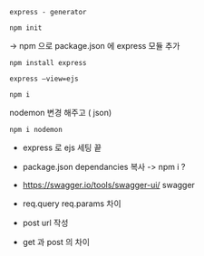 ```
express - generator
```

```
npm init
```

-> npm 으로 package.json 에 express 모듈 추가

```
npm install express
```

```
express —view=ejs
```

```
npm i
```

nodemon 변경 해주고 ( json)

```
npm i nodemon
```




* express 로 ejs 세팅 끝

* package.json dependancies 복사 -> npm i ?



* https://swagger.io/tools/swagger-ui/
swagger

* req.query req.params 차이


* post url 작성

* get 과 post 의 차이

